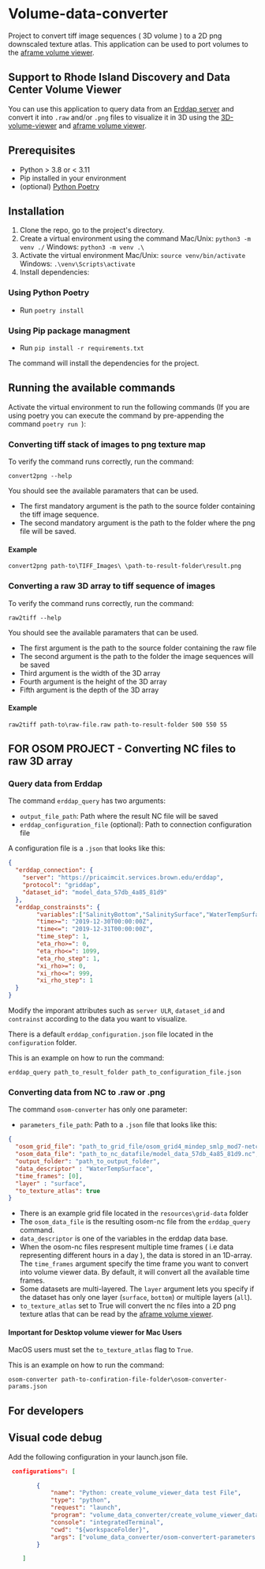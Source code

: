 # Volume-data-converter

Project to convert tiff image sequences ( 3D volume ) to a 2D png downscaled texture atlas. This application can be used to port volumes to the [aframe volume viewer](https://github.com/brown-ccv/react-volume-viewer).

## Support to Rhode Island Discovery and Data Center Volume Viewer

You can use this application to query data from an [Erddap server](https://pricaimcit.services.brown.edu/erddap) and convert it into `.raw` and/or `.png` files to visualize it in 3D using the [3D-volume-viewer](https://github.com/brown-ccv/VR-Volumeviewer) and [aframe volume viewer](https://github.com/brown-ccv/react-volume-viewer).

## Prerequisites

- Python > 3.8 or < 3.11
- Pip installed in your environment
- (optional) [Python Poetry](https://github.com/python-poetry/poetry)

## Installation

1. Clone the repo, go to the project's directory.
2. Create a virtual environment using the command  Mac/Unix: `python3 -m venv ./` Windows: `python3 -m venv .\`
3. Activate the virtual environment Mac/Unix: `source venv/bin/activate` Windows: `.\venv\Scripts\activate`
4. Install dependencies:

### Using Python Poetry

- Run `poetry install`  

### Using Pip package managment

- Run `pip install -r requirements.txt`  

The command will install the dependencies for the project.

## Running the available commands

Activate the virtual environment to run the following commands (If you are using poetry you can execute the command by pre-appending the command `poetry run `):

### Converting tiff stack of images to png texture map

To verify the command runs correctly, run the command:

`convert2png --help`

You should see the available paramaters that can be used.

- The first mandatory argument is the path to the source folder containing the tiff image sequence.  
- The second mandatory argument is the path to the folder where the png file will be saved.

#### Example

`convert2png path-to\TIFF_Images\ \path-to-result-folder\result.png`

### Converting a raw 3D array to tiff sequence of images

To verify the command runs correctly, run the command:

`raw2tiff --help`

You should see the available paramaters that can be used.

- The first argument is the path to the source folder containing the raw file
- The second argument is the path to the folder the image sequences will be saved
- Third argument is the width of the 3D array
- Fourth argument is the height of the 3D array
- Fifth argument is the depth of the 3D array
  
#### Example

`raw2tiff path-to\raw-file.raw path-to-result-folder 500 550 55`

## FOR OSOM PROJECT - Converting NC files to raw 3D array

### Query data from Erddap

The command `erddap_query` has two arguments:

- `output_file_path`: Path where the result NC file will be saved
- `erddap_configuration_file` (optional): Path to connection configuration file

A configuration file is a `.json` that looks like this:

```json
{
  "erddap_connection": {
    "server": "https://pricaimcit.services.brown.edu/erddap",
    "protocol": "griddap",
    "dataset_id": "model_data_57db_4a85_81d9"
  }, 
  "erddap_constrainsts": {
        "variables":["SalinityBottom","SalinitySurface","WaterTempSurface","WaterTempBottom"],  
        "time>=": "2019-12-30T00:00:00Z",
        "time<=": "2019-12-31T00:00:00Z",
        "time_step": 1,
        "eta_rho>=": 0,
        "eta_rho<=": 1099,
        "eta_rho_step": 1,
        "xi_rho>=": 0,
        "xi_rho<=": 999,
        "xi_rho_step": 1
  }
}
```

Modify the imporant attributes such as `server ULR`, `dataset_id` and `contrainst` according to the data you want to visualize.

There is a default `erddap_configuration.json` file located in the `configuration` folder.

This is an example on how to run the command:

`erddap_query path_to_result_folder path_to_configuration_file.json`

### Converting data from NC to .raw or .png

The command `osom-converter` has only one parameter:

- `parameters_file_path`: Path to a `.json` file that looks like this:

```json
{
  "osom_grid_file": "path_to_grid_file/osom_grid4_mindep_smlp_mod7-netcdf4.nc",
  "osom_data_file": "path_to_nc_datafile/model_data_57db_4a85_81d9.nc",
  "output_folder": "path_to_output_folder",
  "data_descriptor" : "WaterTempSurface",
  "time_frames": [0],
  "layer" : "surface",
  "to_texture_atlas": true
}
```

- There is an example grid file located in the `resources\grid-data` folder
- The `osom_data_file` is the resulting osom-nc file from the `erddap_query` command.
- `data_descriptor` is one of the variables in the erddap data base.
- When the osom-nc files respresent multiple time frames ( i.e data representing different hours in a day ), the data is stored in an 1D-array. The `time_frames` argument specify the time frame you want to convert into volume viewer data. By default, it will convert all the available time frames.
- Some datasets are multi-layered. The `layer` argument lets you specify if the dataset has only one layer (`surface`, `bottom`) or multiple layers (`all`).
- `to_texture_atlas` set to True will convert the nc files into a 2D png texture atlas that can be read by the [aframe volume viewer](https://github.com/brown-ccv/react-volume-viewer).

#### Important for Desktop volume viewer for Mac Users

MacOS users must set the `to_texture_atlas` flag to `True`.

This is an example on how to run the command:

`osom-converter path-to-confiration-file-folder\osom-converter-params.json`
  
## For developers

## Visual code debug

Add the following configuration in your launch.json file.

```json
 configurations": [

        {
            "name": "Python: create_volume_viewer_data test File",
            "type": "python",
            "request": "launch",
            "program": "volume_data_converter/create_volume_viewer_data.py",
            "console": "integratedTerminal",
            "cwd": "${workspaceFolder}", 
            "args": ["volume_data_converter/osom-convertert-parameters.json"]
        }

    ]
```